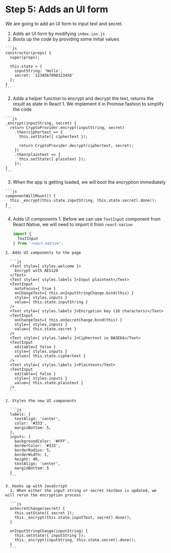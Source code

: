 # Step 5: Adds an UI form

We are going to add an UI form to input text and secret.

1. Adds an UI form by modifying `index.ios.js`
  1. Boots up the code by providing some initial values

    ```js
    constructor(props) {
      super(props);

      this.state = {
        inputString: 'Hello',
        secret: '1234567890123456'
      };
    }
    ```

  2. Adds a helper function to encrypt and decrypt the text, returns the result as state in React
    1. We implement it in Promise fashion to simplify the code

    ```js
    _encrypt(inputString, secret) {
      return CryptoProvider.encrypt(inputString, secret)
        .then(ciphertext => {
          this.setState({ ciphertext });

          return CryptoProvider.decrypt(ciphertext, secret);
        })
        .then(plaintext => {
          this.setState({ plaintext });
        });
    }
    ```

  3. When the app is getting loaded, we will boot the encryption immediately

    ```js
    componentWillMount() {
      this._encrypt(this.state.inputString, this.state.secret).done();
    }
    ```

  4. Adds UI components
    1. Before we can use `TextInput` component from React Native, we will need to import it from `react-native`

      ```js
      import {
        TextInput
      } from 'react-native';
      ```

    2. Adds UI components to the page

      ```js
      <Text style={ styles.welcome }>
        Encrypt with AES128
      </Text>
      <Text style={ styles.labels }>Input plaintext</Text>
      <TextInput
        autoFocus={ true }
        onChangeText={ this.onInputStringChange.bind(this) }
        style={ styles.inputs }
        value={ this.state.inputString }
      />
      <Text style={ styles.labels }>Encryption key (16 characters)</Text>
      <TextInput
        onChangeText={ this.onSecretChange.bind(this) }
        style={ styles.inputs }
        value={ this.state.secret }
      />
      <Text style={ styles.labels }>Ciphertext in BASE64</Text>
      <TextInput
        editable={ false }
        style={ styles.inputs }
        value={ this.state.ciphertext }
      />
      <Text style={ styles.labels }>Plaintext</Text>
      <TextInput
        editable={ false }
        style={ styles.inputs }
        value={ this.state.plaintext }
      />
      ```

    2. Styles the new UI components

      ```js
      labels: {
        textAlign: 'center',
        color: '#333',
        marginBottom: 5,
      },
      inputs: {
        backgroundColor: '#FFF',
        borderColor: '#333',
        borderRadius: 5,
        borderWidth: 1,
        height: 40,
        textAlign: 'center',
        marginBottom: 5
      }
      ```

    3. Hooks up with JavaScript
      1. When either the input string or secret textbox is updated, we will rerun the encryption process

      ```js
      onSecretChange(secret) {
        this.setState({ secret });
        this._encrypt(this.state.inputText, secret).done();
      }

      onInputStringChange(inputString) {
        this.setState({ inputString });
        this._encrypt(inputString, this.state.secret).done();
      }
      ```
